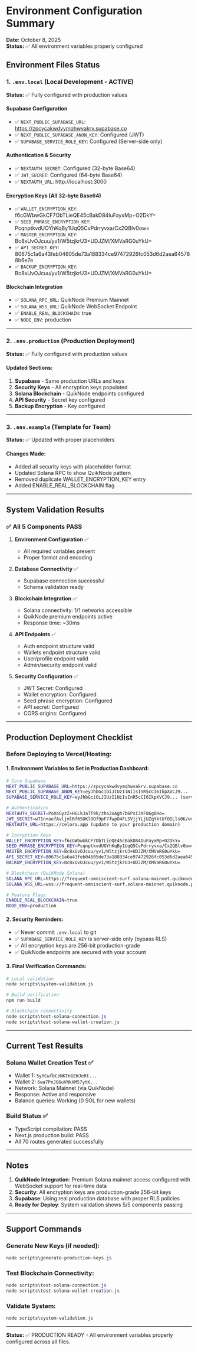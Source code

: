 # Environment Configuration Summary
**Date:** October 8, 2025  
**Status:** ✅ All environment variables properly configured

## Environment Files Status

### 1. `.env.local` (Local Development - ACTIVE)
**Status:** ✅ Fully configured with production values

#### Supabase Configuration
- ✅ `NEXT_PUBLIC_SUPABASE_URL`: https://zpcycakwdvymqhwvakrv.supabase.co
- ✅ `NEXT_PUBLIC_SUPABASE_ANON_KEY`: Configured (JWT)
- ✅ `SUPABASE_SERVICE_ROLE_KEY`: Configured (Server-side only)

#### Authentication & Security
- ✅ `NEXTAUTH_SECRET`: Configured (32-byte Base64)
- ✅ `JWT_SECRET`: Configured (64-byte Base64)
- ✅ `NEXTAUTH_URL`: http://localhost:3000

#### Encryption Keys (All 32-byte Base64)
- ✅ `WALLET_ENCRYPTION_KEY`: f6cGWbwGkCF7ObTLieQE45cBakD84IuFayxMp+O2DkY=
- ✅ `SEED_PHRASE_ENCRYPTION_KEY`: PcqnptkvdUOYhKqBy1UqQ5CvPdrryvxa/Cx2QBlv0ow=
- ✅ `MASTER_ENCRYPTION_KEY`: Bc8xUvOJcuu/yv1/W5tzjkrU3+UDJZM/XMVaRG0uYkU=
- ✅ `API_SECRET_KEY`: 80675c1a6a43feb04605de73a188334ce97472926fc053d6d2aea645788b6e7e
- ✅ `BACKUP_ENCRYPTION_KEY`: Bc8xUvOJcuu/yv1/W5tzjkrU3+UDJZM/XMVaRG0uYkU=

#### Blockchain Integration
- ✅ `SOLANA_RPC_URL`: QuikNode Premium Mainnet
- ✅ `SOLANA_WSS_URL`: QuikNode WebSocket Endpoint
- ✅ `ENABLE_REAL_BLOCKCHAIN`: true
- ✅ `NODE_ENV`: production

---

### 2. `.env.production` (Production Deployment)
**Status:** ✅ Fully configured with production values

#### Updated Sections:
1. **Supabase** - Same production URLs and keys
2. **Security Keys** - All encryption keys populated
3. **Solana Blockchain** - QuikNode endpoints configured
4. **API Security** - Secret key configured
5. **Backup Encryption** - Key configured

---

### 3. `.env.example` (Template for Team)
**Status:** ✅ Updated with proper placeholders

#### Changes Made:
- Added all security keys with placeholder format
- Updated Solana RPC to show QuikNode pattern
- Removed duplicate WALLET_ENCRYPTION_KEY entry
- Added ENABLE_REAL_BLOCKCHAIN flag

---

## System Validation Results

### ✅ All 5 Components PASS

1. **Environment Configuration** ✅
   - All required variables present
   - Proper format and encoding

2. **Database Connectivity** ✅
   - Supabase connection successful
   - Schema validation ready

3. **Blockchain Integration** ✅
   - Solana connectivity: 1/1 networks accessible
   - QuikNode premium endpoints active
   - Response time: ~30ms

4. **API Endpoints** ✅
   - Auth endpoint structure valid
   - Wallets endpoint structure valid
   - User/profile endpoint valid
   - Admin/security endpoint valid

5. **Security Configuration** ✅
   - JWT Secret: Configured
   - Wallet encryption: Configured
   - Seed phrase encryption: Configured
   - API secret: Configured
   - CORS origins: Configured

---

## Production Deployment Checklist

### Before Deploying to Vercel/Hosting:

#### 1. Environment Variables to Set in Production Dashboard:
```bash
# Core Supabase
NEXT_PUBLIC_SUPABASE_URL=https://zpcycakwdvymqhwvakrv.supabase.co
NEXT_PUBLIC_SUPABASE_ANON_KEY=eyJhbGciOiJIUzI1NiIsInR5cCI6IkpXVCJ9...
SUPABASE_SERVICE_ROLE_KEY=eyJhbGciOiJIUzI1NiIsInR5cCI6IkpXVCJ9... (server-only)

# Authentication
NEXTAUTH_SECRET=PoXoGyzZ+HGLkJaTT9k/zhoJxAgh7b6Psi3XF86g8Ho=
JWT_SECRET=wT1n+aefAvljmlRf6SOKlOOf9pF7fwpO4FLSVjjYLjUZqYktUfOILls0K/wxLmB6xOzFUB+xXdSQ3gbpi5UtYQ==
NEXTAUTH_URL=https://celora.app (update to your production domain)

# Encryption Keys
WALLET_ENCRYPTION_KEY=f6cGWbwGkCF7ObTLieQE45cBakD84IuFayxMp+O2DkY=
SEED_PHRASE_ENCRYPTION_KEY=PcqnptkvdUOYhKqBy1UqQ5CvPdrryvxa/Cx2QBlv0ow=
MASTER_ENCRYPTION_KEY=Bc8xUvOJcuu/yv1/W5tzjkrU3+UDJZM/XMVaRG0uYkU=
API_SECRET_KEY=80675c1a6a43feb04605de73a188334ce97472926fc053d6d2aea645788b6e7e
BACKUP_ENCRYPTION_KEY=Bc8xUvOJcuu/yv1/W5tzjkrU3+UDJZM/XMVaRG0uYkU=

# Blockchain (QuikNode Solana)
SOLANA_RPC_URL=https://frequent-omniscient-surf.solana-mainnet.quiknode.pro/d6f886165a763e470e3ee91ad58edf746f87d295
SOLANA_WSS_URL=wss://frequent-omniscient-surf.solana-mainnet.quiknode.pro/d6f886165a763e470e3ee91ad58edf746f87d295

# Feature Flags
ENABLE_REAL_BLOCKCHAIN=true
NODE_ENV=production
```

#### 2. Security Reminders:
- ✅ Never commit `.env.local` to git
- ✅ `SUPABASE_SERVICE_ROLE_KEY` is server-side only (bypass RLS)
- ✅ All encryption keys are 256-bit production-grade
- ✅ QuikNode endpoints are secured with your account

#### 3. Final Verification Commands:
```powershell
# Local validation
node scripts\system-validation.js

# Build verification
npm run build

# Blockchain connectivity
node scripts\test-solana-connection.js
node scripts\test-solana-wallet-creation.js
```

---

## Current Test Results

### Solana Wallet Creation Test ✅
- Wallet 1: `5yYCwfbCeNKTnGEWJeRt...`
- Wallet 2: `6wa7PmJG6uVNkXM57ytK...`
- Network: Solana Mainnet (via QuikNode)
- Response: Active and responsive
- Balance queries: Working (0 SOL for new wallets)

### Build Status ✅
- TypeScript compilation: PASS
- Next.js production build: PASS
- All 70 routes generated successfully

---

## Notes

1. **QuikNode Integration**: Premium Solana mainnet access configured with WebSocket support for real-time data
2. **Security**: All encryption keys are production-grade 256-bit keys
3. **Supabase**: Using real production database with proper RLS policies
4. **Ready for Deploy**: System validation shows 5/5 components passing

---

## Support Commands

### Generate New Keys (if needed):
```powershell
node scripts\generate-production-keys.js
```

### Test Blockchain Connectivity:
```powershell
node scripts\test-solana-connection.js
node scripts\test-solana-wallet-creation.js
```

### Validate System:
```powershell
node scripts\system-validation.js
```

---

**Status:** ✅ PRODUCTION READY - All environment variables properly configured across all files.
